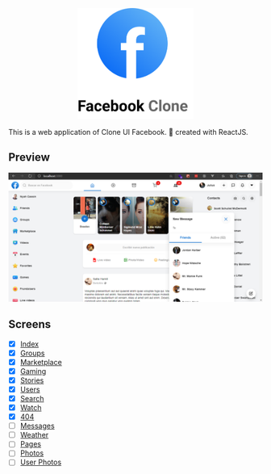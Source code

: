 
<p align="center">
    <img src="./facebook-logo.png" width="230px"/>
</p> 

This is a web application of Clone UI Facebook. :busts_in_silhouette: created with ReactJS. 

## Preview

![preview image](./preview.PNG)

## Screens

- [x] [Index](https://facebook-clone-dev.vercel.app)
- [x] [Groups](https://facebook-clone-dev.vercel.app/groups)
- [x] [Marketplace](https://facebook-clone-dev.vercel.app/marketplace)
- [x] [Gaming](https://facebook-clone-dev.vercel.app/gaming)
- [x] [Stories](https://facebook-clone-dev.vercel.app/stories)
- [x] [Users](https://facebook-clone-dev.vercel.app/users/1)
- [x] [Search](https://facebook-clone-dev.vercel.app/search)
- [x] [Watch](https://facebook-clone-dev.vercel.app/watch)
- [x] [404](https://facebook-clone-dev.vercel.app/404)
- [ ] [Messages](https://facebook-clone-dev.vercel.app/messages/1)
- [ ] [Weather](https://facebook-clone-dev.vercel.app/weather)
- [ ] [Pages](https://facebook-clone-dev.vercel.app/pages)
- [ ] [Photos](https://facebook-clone-dev.vercel.app/photos/1)
- [ ] [User Photos](https://facebook-clone-dev.vercel.app/users/1/photos)
